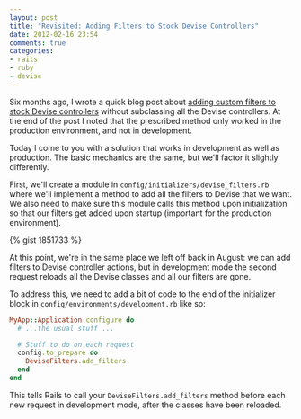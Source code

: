 ```yaml
---
layout: post
title: "Revisited: Adding Filters to Stock Devise Controllers"
date: 2012-02-16 23:54
comments: true
categories:
- rails
- ruby
- devise
---
```


Six months ago, I wrote a quick blog post about [adding custom filters to stock Devise controllers](http://sleeplesscoding.blogspot.com/2011/08/adding-filters-to-stock-device.html) without subclassing all the Devise controllers. At the end of the post I noted that the prescribed method only worked in the production environment, and not in development.

Today I come to you with a solution that works in development as well as production. The basic mechanics are the same, but we'll factor it slightly differently.

First, we'll create a module in `config/initializers/devise_filters.rb` where we'll implement a method to add all the filters to Devise that we want. We also need to make sure this module calls this method upon initialization so that our filters get added upon startup (important for the production environment).

{% gist 1851733 %}

At this point, we're in the same place we left off back in August: we can add filters to Devise controller actions, but in development mode the second request reloads all the Devise classes and all our filters are gone.

To address this, we need to add a bit of code to the end of the initializer block in `config/environments/development.rb` like so:

``` ruby
MyApp::Application.configure do
  # ...the usual stuff ...

  # Stuff to do on each request
  config.to_prepare do
    DeviseFilters.add_filters
  end
end
```

This tells Rails to call your `DeviseFilters.add_filters` method before each new request in development mode, after the classes have been reloaded.
